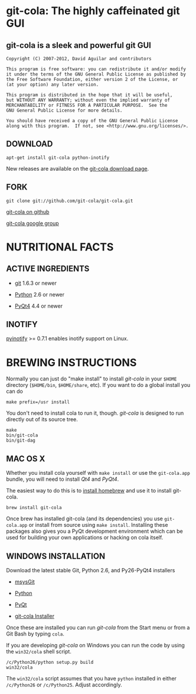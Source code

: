 # git-cola: The highly caffeinated git GUI

## git-cola is a sleek and powerful git GUI

    Copyright (C) 2007-2012, David Aguilar and contributors
    
    This program is free software: you can redistribute it and/or modify
    it under the terms of the GNU General Public License as published by
    the Free Software Foundation, either version 2 of the License, or
    (at your option) any later version.
    
    This program is distributed in the hope that it will be useful,
    but WITHOUT ANY WARRANTY; without even the implied warranty of
    MERCHANTABILITY or FITNESS FOR A PARTICULAR PURPOSE.  See the
    GNU General Public License for more details.
    
    You should have received a copy of the GNU General Public License
    along with this program.  If not, see <http://www.gnu.org/licenses/>.


## DOWNLOAD

    apt-get install git-cola python-inotify

New releases are available on the
[git-cola download page](http://git-cola.github.com/downloads.html).


## FORK

    git clone git://github.com/git-cola/git-cola.git

[git-cola on github](https://github.com/git-cola/git-cola)

[git-cola google group](http://groups.google.com/group/git-cola/)


# NUTRITIONAL FACTS


## ACTIVE INGREDIENTS

* [git](http://git-scm.com/) 1.6.3 or newer

* [Python](http://python.org/) 2.6 or newer

* [PyQt4](http://www.riverbankcomputing.co.uk/software/pyqt/download) 4.4 or newer

## INOTIFY

[pyinotify](https://github.com/seb-m/pyinotify) >= 0.7.1
enables inotify support on Linux.

# BREWING INSTRUCTIONS

Normally you can just do "make install" to install *git-cola*
in your `$HOME` directory (`$HOME/bin`, `$HOME/share`, etc).
If you want to do a global install you can do

    make prefix=/usr install

You don't need to install cola to run it, though.
*git-cola* is designed to run directly out of its source tree.

    make
    bin/git-cola
    bin/git-dag

## MAC OS X

Whether you install cola yourself with `make install` or
use the `git-cola.app` bundle, you will need to install
*Qt4* and *PyQt4*.

The easiest way to do this is to [install homebrew](http://mxcl.github.com/homebrew/)
and use it to install git-cola.

    brew install git-cola

Once brew has installed git-cola (and its dependencies) you use
`git-cola.app` or install from source using `make install`.
Installing these packages also gives you a PyQt development
environment which can be used for building your own applications
or hacking on cola itself.


## WINDOWS INSTALLATION

Download the latest stable Git, Python 2.6, and Py26-PyQt4 installers

* [msysGit](http://code.google.com/p/msysgit/)

* [Python](http://python.org/download/)

* [PyQt](http://www.riverbankcomputing.co.uk/software/pyqt/download/)

* [git-cola Installer](https://github.com/git-cola/git-cola/downloads)

Once these are installed you can run *git-cola* from the Start menu or
from a Git Bash by typing `cola`.

If you are developing *git-cola* on Windows you can run the code by
using the `win32/cola` shell script.

    /c/Python26/python setup.py build
    win32/cola

The `win32/cola` script assumes that you have `python` installed in
either `/c/Python26` or `/c/Python25`.  Adjust accordingly.
